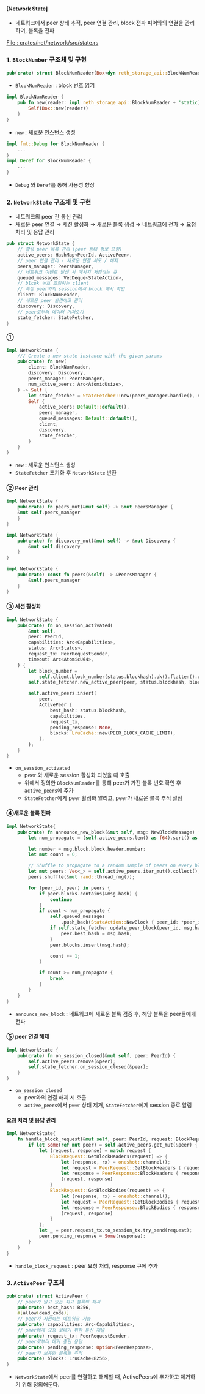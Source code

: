#### **[Network State]**
- 네트워크에서 peer 상태 추적, peer 연결 관리, block 전파  피어와의 연결을 관리하며, 블록을 전파

[File : crates/net/network/src/state.rs](https://github.com/paradigmxyz/reth/blob/main/crates/net/network/src/state.rs#L72)

### 1. `BlockNumber` 구조체 및 구현 
```Rust
pub(crate) struct BlockNumReader(Box<dyn reth_storage_api::BlockNumReader>);
```
- `BlcokNumReader` : block 번호 읽기

```Rust
impl BlockNumReader {
    pub fn new(reader: impl reth_storage_api::BlockNumReader + 'static) -> Self {
        Self(Box::new(reader))
    }
}
```
- `new` : 새로운 인스턴스 생성 

```Rust
impl fmt::Debug for BlockNumReader {
    ...
}
impl Deref for BlockNumReader {
    ...
}
```
- `Debug` 와 `Deref`를 통해 사용성 향상 

### 2. `NetworkState` 구조체 및 구현
- 네트워크의 peer 간 통신 관리
- 새로운 peer 연결 → 세션 활성화 → 새로운 블록 생성 → 네트워크에 전파 → 요청 처리 및 응답 관리
```Rust
pub struct NetworkState {
    // 활성 peer 목록 관리 (peer 상태 정보 포함)
    active_peers: HashMap<PeerId, ActivePeer>,
    // peer 연결 관리 - 새로운 연결 시도 / 해제 
    peers_manager: PeersManager,
    // 네트워크 이벤트 발생 시 메시지 저장하는 큐 
    queued_messages: VecDeque<StateAction>,
    // blcok 번호 조회하는 client 
    // 특정 peer와의 session에서 block 해시 확인
    client: BlockNumReader,
    // 새로운 peer 발견하고 관리 
    discovery: Discovery,
    // peer로부터 데이터 가져오기 
    state_fetcher: StateFetcher,
}
```
#### ①
```Rust
impl NetworkState {
    /// Create a new state instance with the given params
    pub(crate) fn new(
        client: BlockNumReader,
        discovery: Discovery,
        peers_manager: PeersManager,
        num_active_peers: Arc<AtomicUsize>,
    ) -> Self {
        let state_fetcher = StateFetcher::new(peers_manager.handle(), num_active_peers);
        Self {
            active_peers: Default::default(),
            peers_manager,
            queued_messages: Default::default(),
            client,
            discovery,
            state_fetcher,
        }
    }
}
```
- `new` : 새로운 인스턴스 생성
-  `StateFetcher` 초기화 후 `NetworkState` 반환

#### ② Peer 관리

```Rust
impl NetworkState {
    pub(crate) fn peers_mut(&mut self) -> &mut PeersManager {
    &mut self.peers_manager
    }
}
```
```Rust
impl NetworkState {
    pub(crate) fn discovery_mut(&mut self) -> &mut Discovery {
        &mut self.discovery
    }
}
```
```Rust
impl NetworkState {
    pub(crate) const fn peers(&self) -> &PeersManager {
        &self.peers_manager
    }
}
```

#### ③ 세션 활성화 
```Rust
impl NetworkState {
    pub(crate) fn on_session_activated(
        &mut self,
        peer: PeerId,
        capabilities: Arc<Capabilities>,
        status: Arc<Status>,
        request_tx: PeerRequestSender,
        timeout: Arc<AtomicU64>,
    ) {
        let block_number =
            self.client.block_number(status.blockhash).ok().flatten().unwrap_or_default();
        self.state_fetcher.new_active_peer(peer, status.blockhash, block_number, timeout);

        self.active_peers.insert(
            peer,
            ActivePeer {
                best_hash: status.blockhash,
                capabilities,
                request_tx,
                pending_response: None,
                blocks: LruCache::new(PEER_BLOCK_CACHE_LIMIT),
            },
        );
    }
}
```
- `on_session_activated` 
    - peer 와 새로운 session 활성화 되었을 때 호출 
    - 위에서 정의한 `BlockNumReader`를 통해  peer가 가진 블록 번호 확인 후 `active_peers`에 추가
    - `StateFetcher`에게 peer 활성화 알리고, peer가 새로운 블록 추적 설정

#### ④새로운 블록 전파
```Rust
impl NetworkState{
    pub(crate) fn announce_new_block(&mut self, msg: NewBlockMessage) {
        let num_propagate = (self.active_peers.len() as f64).sqrt() as u64 + 1;

        let number = msg.block.block.header.number;
        let mut count = 0;

        // Shuffle to propagate to a random sample of peers on every block announcement
        let mut peers: Vec<_> = self.active_peers.iter_mut().collect();
        peers.shuffle(&mut rand::thread_rng());

        for (peer_id, peer) in peers {
            if peer.blocks.contains(&msg.hash) {
                continue
            }
            if count < num_propagate {
                self.queued_messages
                    .push_back(StateAction::NewBlock { peer_id: *peer_id, block: msg.clone() });
                if self.state_fetcher.update_peer_block(peer_id, msg.hash, number) {
                    peer.best_hash = msg.hash;
                }
                peer.blocks.insert(msg.hash);

                count += 1;
            }

            if count >= num_propagate {
                break
            }
        }
    }
}
```
- `announce_new_block` : 네트워크에 새로운 블록 검증 후, 해당 블록을 peer들에게 전파

#### ⑤ peer 연결 해제
```Rust
impl NetworkState {
    pub(crate) fn on_session_closed(&mut self, peer: PeerId) {
        self.active_peers.remove(&peer);
        self.state_fetcher.on_session_closed(&peer);
    }
}
```
- `on_session_closed` 
    - peer와의 연결 해제 시 호출
    - `active_peers`에서 peer 상태 제거, `StateFetcher`에게 session 종료 알림
#### 요청 처리 및 응답 관리
```Rust
impl NetworkState{
    fn handle_block_request(&mut self, peer: PeerId, request: BlockRequest) {
        if let Some(ref mut peer) = self.active_peers.get_mut(&peer) {
            let (request, response) = match request {
                BlockRequest::GetBlockHeaders(request) => {
                    let (response, rx) = oneshot::channel();
                    let request = PeerRequest::GetBlockHeaders { request, response };
                    let response = PeerResponse::BlockHeaders { response: rx };
                    (request, response)
                }
                BlockRequest::GetBlockBodies(request) => {
                    let (response, rx) = oneshot::channel();
                    let request = PeerRequest::GetBlockBodies { request, response };
                    let response = PeerResponse::BlockBodies { response: rx };
                    (request, response)
                }
            };
            let _ = peer.request_tx.to_session_tx.try_send(request);
            peer.pending_response = Some(response);
        }
    }
}
```
- `handle_block_request` : peer 요청 처리, response 큐에 추가

### 3. `ActivePeer` 구조체 
```Rust
pub(crate) struct ActivePeer {
    // peer가 알고 있는 최고 블록의 해시
    pub(crate) best_hash: B256,
    #[allow(dead_code)]
    // peer가 지원하는 네트워크 기능
    pub(crate) capabilities: Arc<Capabilities>,
    // peer에게 요청 보내기 위한 통신 채널
    pub(crate) request_tx: PeerRequestSender,
    // peer로부터 대기 중인 응답 
    pub(crate) pending_response: Option<PeerResponse>,
    // peer가 보유한 블록들 추적
    pub(crate) blocks: LruCache<B256>,
}
```
- `NetworkState`에서 peer를 연결하고 해제할 때, ActivePeers에 추가하고 제거하기 위해 정의해둔다. 